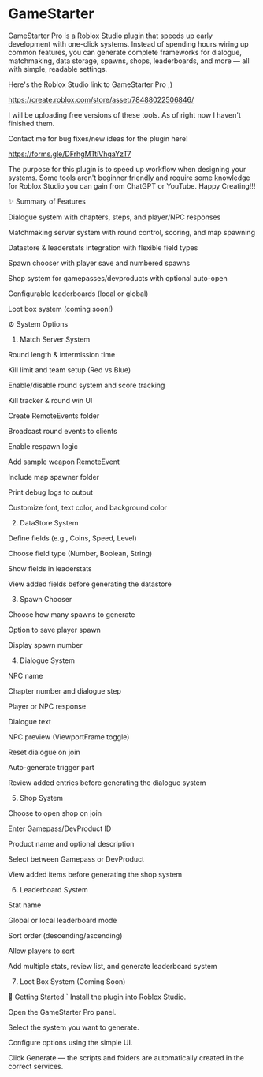 # GameStarter

GameStarter Pro is a Roblox Studio plugin that speeds up early development with one-click systems. Instead of spending hours wiring up common features, you can generate complete frameworks for dialogue, matchmaking, data storage, spawns, shops, leaderboards, and more — all with simple, readable settings.


Here's the Roblox Studio link to GameStarter Pro ;)

https://create.roblox.com/store/asset/78488022506846/

I will be uploading free versions of these tools. As of right now I haven't finished them.

Contact me for bug fixes/new ideas for the plugin here!

https://forms.gle/DFrhgMTtiVhqaYzT7

The purpose for this plugin is to speed up workflow when designing your systems. Some tools aren't beginner friendly and require some knowledge for Roblox Studio you can gain from ChatGPT or YouTube. Happy Creating!!!


✨ Summary of Features

Dialogue system with chapters, steps, and player/NPC responses

Matchmaking server system with round control, scoring, and map spawning

Datastore & leaderstats integration with flexible field types

Spawn chooser with player save and numbered spawns

Shop system for gamepasses/devproducts with optional auto-open

Configurable leaderboards (local or global)

Loot box system (coming soon!)



⚙️ System Options

1. Match Server System

Round length & intermission time

Kill limit and team setup (Red vs Blue)

Enable/disable round system and score tracking

Kill tracker & round win UI

Create RemoteEvents folder

Broadcast round events to clients

Enable respawn logic

Add sample weapon RemoteEvent

Include map spawner folder

Print debug logs to output

Customize font, text color, and background color


2. DataStore System

Define fields (e.g., Coins, Speed, Level)

Choose field type (Number, Boolean, String)

Show fields in leaderstats

View added fields before generating the datastore


3. Spawn Chooser

Choose how many spawns to generate

Option to save player spawn

Display spawn number


4. Dialogue System

NPC name

Chapter number and dialogue step

Player or NPC response

Dialogue text

NPC preview (ViewportFrame toggle)

Reset dialogue on join

Auto-generate trigger part

Review added entries before generating the dialogue system


5. Shop System

Choose to open shop on join

Enter Gamepass/DevProduct ID

Product name and optional description

Select between Gamepass or DevProduct

View added items before generating the shop system


6. Leaderboard System

Stat name

Global or local leaderboard mode

Sort order (descending/ascending)

Allow players to sort

Add multiple stats, review list, and generate leaderboard system


7. Loot Box System (Coming Soon)


 
🚀 Getting Started
`
Install the plugin into Roblox Studio.

Open the GameStarter Pro panel.

Select the system you want to generate.

Configure options using the simple UI.

Click Generate — the scripts and folders are automatically created in the correct services.

